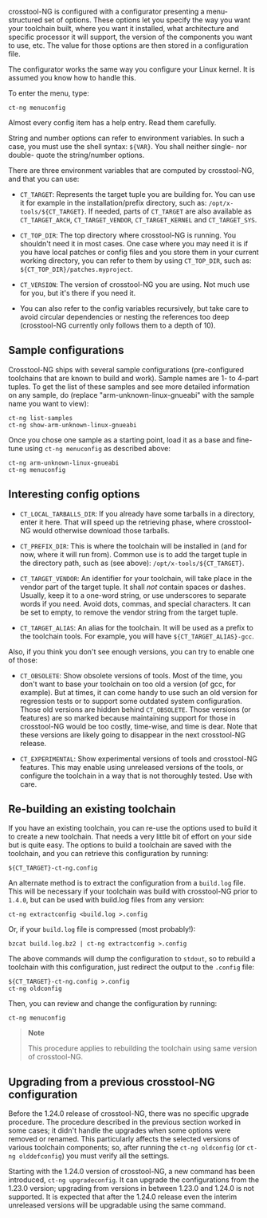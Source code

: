 
crosstool-NG is configured with a configurator presenting a menu-structured
set of options. These options let you specify the way you want your toolchain
built, where you want it installed, what architecture and specific processor
it will support, the version of the components you want to use, etc.
The value for those options are then stored in a configuration file.

The configurator works the same way you configure your Linux kernel. It is
assumed you know how to handle this.

To enter the menu, type:

    ct-ng menuconfig

Almost every config item has a help entry. Read them carefully.

String and number options can refer to environment variables. In such a case,
you must use the shell syntax: `${VAR}`. You shall neither single- nor double-
quote the string/number options.

There are three environment variables that are computed by crosstool-NG, and
that you can use:

-   `CT_TARGET`: Represents the target tuple you are building for.
    You can use it for example in the installation/prefix directory,
    such as: `/opt/x-tools/${CT_TARGET}`. If needed, parts of `CT_TARGET`
    are also available as `CT_TARGET_ARCH`, `CT_TARGET_VENDOR`,
    `CT_TARGET_KERNEL` and `CT_TARGET_SYS`.

-   `CT_TOP_DIR`: The top directory where crosstool-NG is running.
    You shouldn't need it in most cases. One case where you
    may need it is if you have local patches or config files and
    you store them in your current working directory, you can refer
    to them by using `CT_TOP_DIR`, such as:
    `${CT_TOP_DIR}/patches.myproject`.

-   `CT_VERSION`: The version of crosstool-NG you are using. Not much
    use for you, but it's there if you need it.

-   You can also refer to the config variables recursively, but take
    care to avoid circular dependencies or nesting the references too
    deep (crosstool-NG currently only follows them to a depth of 10).


Sample configurations
---------------------

Crosstool-NG ships with several sample configurations (pre-configured toolchains
that are known to build and work). Sample names are 1- to 4-part tuples.
To get the list of these samples and see more detailed information on any sample,
do (replace "arm-unknown-linux-gnueabi" with the sample name you want to view):

    ct-ng list-samples
    ct-ng show-arm-unknown-linux-gnueabi

Once you chose one sample as a starting point, load it as a base and fine-tune
using `ct-ng menuconfig` as described above:

    ct-ng arm-unknown-linux-gnueabi
    ct-ng menuconfig

Interesting config options
--------------------------

-   `CT_LOCAL_TARBALLS_DIR`: If you already have some tarballs in a
    directory, enter it here. That will speed up the retrieving phase,
    where crosstool-NG would otherwise download those tarballs.

-   `CT_PREFIX_DIR`: This is where the toolchain will be installed in
    (and for now, where it will run from). Common use is to add the
    target tuple in the directory path, such as (see above):
    `/opt/x-tools/${CT_TARGET}`.

-   `CT_TARGET_VENDOR`: An identifier for your toolchain, will take
    place in the vendor part of the target tuple. It shall *not*
    contain spaces or dashes. Usually, keep it to a one-word string,
    or use underscores to separate words if you need. Avoid dots,
    commas, and special characters. It can be set to empty, to
    remove the vendor string from the target tuple.

-   `CT_TARGET_ALIAS`: An alias for the toolchain. It will be used as
    a prefix to the toolchain tools. For example, you will have
    `${CT_TARGET_ALIAS}-gcc`.

Also, if you think you don't see enough versions, you can try to enable one of
those:

-   `CT_OBSOLETE`: Show obsolete versions of tools. Most of the time,
    you don't want to base your toolchain on too old a version (of
    gcc, for example). But at times, it can come handy to use such an
    old version for regression tests or to support some outdated
    system configuration. Those old versions are hidden
    behind `CT_OBSOLETE`. Those versions (or features) are so marked
    because maintaining support for those in crosstool-NG would be too
    costly, time-wise, and time is dear. Note that these versions are
    likely going to disappear in the next crosstool-NG release.

-   `CT_EXPERIMENTAL`: Show experimental versions of tools and crosstool-NG
    features.  This may enable using unreleased versions of the tools,
    or configure the toolchain in a way that is not thoroughly tested.
    Use with care.


Re-building an existing toolchain
---------------------------------

If you have an existing toolchain, you can re-use the options used to build it
to create a new toolchain. That needs a very little bit of effort on your side
but is quite easy. The options to build a toolchain are saved with the
toolchain, and you can retrieve this configuration by running:

    ${CT_TARGET}-ct-ng.config

An alternate method is to extract the configuration from a `build.log` file.
This will be necessary if your toolchain was build with crosstool-NG prior to
`1.4.0`, but can be used with build.log files from any version:

    ct-ng extractconfig <build.log >.config

Or, if your `build.log` file is compressed (most probably!):

    bzcat build.log.bz2 | ct-ng extractconfig >.config

The above commands will dump the configuration to `stdout`, so to rebuild a
toolchain with this configuration, just redirect the output to the `.config`
file:

    ${CT_TARGET}-ct-ng.config >.config
    ct-ng oldconfig

Then, you can review and change the configuration by running:

    ct-ng menuconfig

> **Note**
>
> This procedure applies to rebuilding the toolchain using same version of
> crosstool-NG.

Upgrading from a previous crosstool-NG configuration
----------------------------------------------------

Before the 1.24.0 release of crosstool-NG, there was no specific upgrade
procedure. The procedure described in the previous section worked in some
cases; it didn't handle the upgrades when some options were removed or
renamed. This particularly affects the selected versions of various
toolchain components; so, after running the `ct-ng oldconfig` (or
`ct-ng olddefconfig`) you must verify all the settings.

Starting with the 1.24.0 version of crosstool-NG, a new command has
been introduced, `ct-ng upgradeconfig`. It can upgrade the configurations
from the 1.23.0 version; upgrading from versions in between 1.23.0 and 1.24.0
is not supported. It is expected that after the 1.24.0 release even the
interim unreleased versions will be upgradable using the same command.
